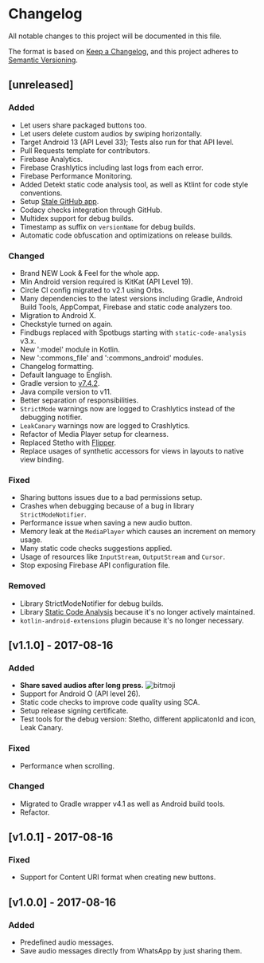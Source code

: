 # Changelog
All notable changes to this project will be documented in this file.

The format is based on [Keep a Changelog][], and this project adheres to [Semantic Versioning][].

## \[unreleased]
### Added
- Let users share packaged buttons too.
- Let users delete custom audios by swiping horizontally.
- Target Android 13 (API Level 33); Tests also run for that API level.
- Pull Requests template for contributors.
- Firebase Analytics.
- Firebase Crashlytics including last logs from each error.
- Firebase Performance Monitoring.
- Added Detekt static code analysis tool, as well as Ktlint for code style conventions.
- Setup [Stale GitHub app](https://github.com/apps/stale).
- Codacy checks integration through GitHub.
- Multidex support for debug builds.
- Timestamp as suffix on `versionName` for debug builds.
- Automatic code obfuscation and optimizations on release builds.

### Changed
- Brand NEW Look & Feel for the whole app.
- Min Android version required is KitKat (API Level 19).
- Circle CI config migrated to v2.1 using Orbs.
- Many dependencies to the latest versions including Gradle, Android Build Tools, AppCompat,
Firebase and static code analyzers too.
- Migration to Android X.
- Checkstyle turned on again.
- Findbugs replaced with Spotbugs starting with `static-code-analysis` v3.x.
- New ':model' module in Kotlin.
- New ':commons_file' and ':commons_android' modules.
- Changelog formatting.
- Default language to English.
- Gradle version to [v7.4.2](https://docs.gradle.org/7.4.2/release-notes.html).
- Java compile version to v11.
- Better separation of responsibilities.
- `StrictMode` warnings now are logged to Crashlytics instead of the debugging notifier.
- `LeakCanary` warnings now are logged to Crashlytics.
- Refactor of Media Player setup for clearness.
- Replaced Stetho with [Flipper](https://fbflipper.com/).
- Replace usages of synthetic accessors for views in layouts to native view binding.

### Fixed
- Sharing buttons issues due to a bad permissions setup.
- Crashes when debugging because of a bug in library `StrictModeNotifier`.
- Performance issue when saving a new audio button.
- Memory leak at the `MediaPlayer` which causes an increment on memory usage.
- Many static code checks suggestions applied.
- Usage of resources like `InputStream`, `OutputStream` and `Cursor`.
- Stop exposing Firebase API configuration file.

### Removed
- Library StrictModeNotifier for debug builds.
- Library [Static Code Analysis](https://github.com/Monits/static-code-analysis-plugin) because it's no longer actively maintained.
- `kotlin-android-extensions` plugin because it's no longer necessary.

## \[v1.1.0] - 2017-08-16

### Added
- **Share saved audios after long press.** ![bitmoji](https://render.bitstrips.com/v2/cpanel/8363918-196115675_6-s4-v1.png?transparent=1&palette=1&width=246)
- Support for Android O (API level 26).
- Static code checks to improve code quality using SCA.
- Setup release signing certificate.
- Test tools for the debug version: Stetho, different applicatonId and icon, Leak Canary.

### Fixed
- Performance when scrolling.

### Changed
- Migrated to Gradle wrapper v4.1 as well as Android build tools.
- Refactor.

## \[v1.0.1] - 2017-08-16

### Fixed
- Support for Content URI format when creating new buttons.

## \[v1.0.0] - 2017-08-16
### Added
- Predefined audio messages.
- Save audio messages directly from WhatsApp by just sharing them.

[keep a changelog]: https://keepachangelog.com/en/1.0.0/
[semantic versioning]: https://semver.org/spec/v2.0.0.html
